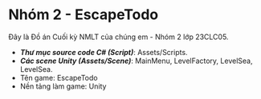 # Nhóm 2 - EscapeTodo
Đây là Đồ án Cuối kỳ NMLT của chúng em - Nhóm 2 lớp 23CLC05.  
* ***Thư mục source code C# (Script)***: Assets/Scripts.
* ***Các scene Unity (Assets/Scene)***: MainMenu, LevelFactory, LevelSea, LevelSea.
* Tên game: EscapeTodo  
* Nền tảng làm game: Unity  
 
